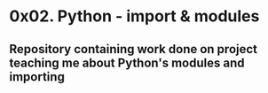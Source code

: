 # 0x02. Python - import & modules
## Repository containing work done on project teaching me about Python's modules and importing
